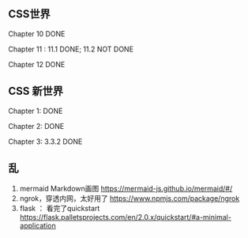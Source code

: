## CSS世界

Chapter 10 DONE

Chapter 11 : 11.1 DONE; 11.2 NOT DONE

Chapter 12 DONE



## CSS 新世界



Chapter 1: DONE

Chapter 2: DONE

Chapter 3:  3.3.2 DONE



## 乱

1. mermaid Markdown画图 https://mermaid-js.github.io/mermaid/#/
2. ngrok，穿透内网，太好用了 https://www.npmjs.com/package/ngrok
2. flask ： 看完了quickstart https://flask.palletsprojects.com/en/2.0.x/quickstart/#a-minimal-application



